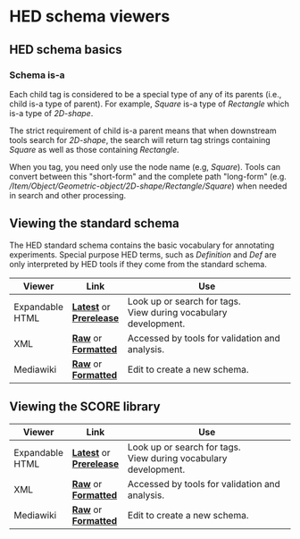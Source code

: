 # HED schema viewers

## HED schema basics

### Schema is-a
Each child tag is considered to be a special type of any of its parents (i.e., child is-a type of parent).  For example, *Square* is-a type of *Rectangle* which is-a type of *2D-shape*.

The strict requirement of child is-a parent means that when downstream tools
search for *2D-shape*, the search will return tag strings containing *Square* as well
as those containing *Rectangle*.


When you tag, you need only use the node name (e.g, *Square*).
Tools can convert between this "short-form" and the complete path "long-form" (e.g. */Item/Object/Geometric-object/2D-shape/Rectangle/Square*) when needed in
search and other processing.
 
## Viewing the standard schema

The HED standard schema contains the basic vocabulary for annotating experiments.
Special purpose HED terms, such as *Definition* and *Def* are only interpreted by HED tools
if they come from the standard schema.

| Viewer | Link | Use |
| ------ | ---- | --- |
|Expandable<br/>HTML | [**Latest**](http://www.hedtags.org/display_hed.html) or<br/> [**Prerelease**](https://www.hedtags.org/display_hed_prerelease.html) | Look up or search for tags.<br/>View during vocabulary development. |
| XML | [**Raw**](https://raw.githubusercontent.com/hed-standard/hed-schemas/main/standard_schema/hedxml/HED8.1.0.xml) or</br>[**Formatted**](https://github.com/hed-standard/hed-schemas/blob/main/standard_schema/hedxml/HED8.1.0.xml) | Accessed by tools for validation and analysis. |
| Mediawiki | [**Raw**](https://raw.githubusercontent.com/hed-standard/hed-schemas/main/standard_schema/hedwiki/HED8.1.0.mediawiki) or<br/> [**Formatted**](https://github.com/hed-standard/hed-schemas/blob/main/standard_schema/hedwiki/HED8.1.0.mediawiki) |  Edit to create a new schema. |


## Viewing the SCORE library

| Viewer | Link | Use |
| ------ | ---- |  --- |
|Expandable<br/>HTML | [**Latest**](https://www.hedtags.org/display_hed_score.html) or<br/> [**Prerelease**](https://www.hedtags.org/display_hed_score_prerelease.html) | Look up or search for tags.<br/>View during vocabulary development. |
| XML | [**Raw**](https://raw.githubusercontent.com/hed-standard/hed-schemas/main/library_schemas/score/hedxml/HED_score_1.0.0.xml) or<br/>[**Formatted**](https://github.com/hed-standard/hed-schemas/blob/main/library_schemas/score/hedxml/HED_score_1.0.0.xml) | Accessed by tools for validation and analysis. |
| Mediawiki | [**Raw**](https://raw.githubusercontent.com/hed-standard/hed-schemas/main/library_schemas/score/hedwiki/HED_score_1.0.0.mediawiki) or<br/> [**Formatted**](https://github.com/hed-standard/hed-schemas/blob/main/library_schemas/score/hedwiki/HED_score_1.0.0.mediawiki) |  Edit to create a new schema.  |
